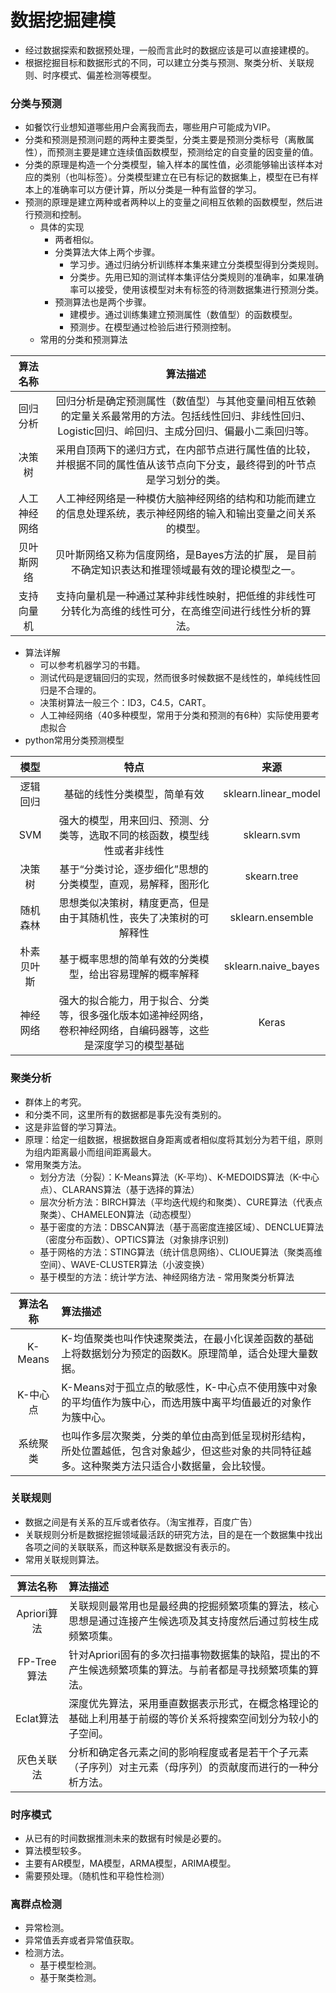 # 数据挖掘建模
   - 经过数据探索和数据预处理，一般而言此时的数据应该是可以直接建模的。
   - 根据挖掘目标和数据形式的不同，可以建立分类与预测、聚类分析、关联规则、时序模式、偏差检测等模型。
### 分类与预测
   - 如餐饮行业想知道哪些用户会离我而去，哪些用户可能成为VIP。
   - 分类和预测是预测问题的两种主要类型，分类主要是预测分类标号（离散属性），而预测主要是建立连续值函数模型，预测给定的自变量的因变量的值。
   - 分类的原理是构造一个分类模型，输入样本的属性值，必须能够输出该样本对应的类别（也叫标签）。分类模型建立在已有标记的数据集上，模型在已有样本上的准确率可以方便计算，所以分类是一种有监督的学习。
   - 预测的原理是建立两种或者两种以上的变量之间相互依赖的函数模型，然后进行预测和控制。
       - 具体的实现
           - 两者相似。
           - 分类算法大体上两个步骤。
               - 学习步。通过归纳分析训练样本集来建立分类模型得到分类规则。
               - 分类步。先用已知的测试样本集评估分类规则的准确率，如果准确率可以接受，使用该模型对未有标签的待测数据集进行预测分类。
           - 预测算法也是两个步骤。
               - 建模步。通过训练集建立预测属性（数值型）的函数模型。
               - 预测步。在模型通过检验后进行预测控制。
       - 常用的分类和预测算法
    
   | 算法名称 | 算法描述 |
   | :---: | :---: |
   | 回归分析 | 回归分析是确定预测属性（数值型）与其他变量间相互依赖的定量关系最常用的方法。包括线性回归、非线性回归、Logistic回归、岭回归、主成分回归、偏最小二乘回归等。 |
   | 决策树 | 采用自顶两下的递归方式，在内部节点进行属性值的比较，并根据不同的属性值从该节点向下分支，最终得到的叶节点是学习划分的类。 |
   | 人工神经网络 | 人工神经网络是一种模仿大脑神经网络的结构和功能而建立的信息处理系统，表示神经网络的输入和输出变量之间关系的模型。|
   | 贝叶斯网络 | 贝叶斯网络又称为信度网络，是Bayes方法的扩展， 是目前不确定知识表达和推理领域最有效的理论模型之一。 |
   | 支持向量机 | 支持向量机是一种通过某种非线性映射，把低维的非线性可分转化为高维的线性可分，在高维空间进行线性分析的算法。 |
   - 算法详解
       - 可以参考机器学习的书籍。
       - 测试代码是逻辑回归的实现，然而很多时候数据不是线性的，单纯线性回归是不合理的。
       - 决策树算法一般三个：ID3，C4.5，CART。
       - 人工神经网络（40多种模型，常用于分类和预测的有6种）实际使用要考虑拟合
   - python常用分类预测模型
        
   | 模型 | 特点 | 来源 |
   | :---: | :---: | :---: |
   | 逻辑回归 | 基础的线性分类模型，简单有效 | sklearn.linear_model |
   | SVM | 强大的模型，用来回归、预测、分类等，选取不同的核函数，模型线性或者非线性 | sklearn.svm |
   | 决策树 | 基于“分类讨论，逐步细化”思想的分类模型，直观，易解释，图形化 | skearn.tree |
   | 随机森林 | 思想类似决策树，精度更高，但是由于其随机性，丧失了决策树的可解释性 | sklearn.ensemble |
   | 朴素贝叶斯 | 基于概率思想的简单有效的分类模型，给出容易理解的概率解释 | sklearn.naive_bayes |
   | 神经网络 | 强大的拟合能力，用于拟合、分类等，很多强化版本如递神经网络，卷积神经网络，自编码器等，这些是深度学习的模型基础 | Keras |
### 聚类分析
  - 群体上的考究。
   - 和分类不同，这里所有的数据都是事先没有类别的。
   - 这是非监督的学习算法。
   - 原理：给定一组数据，根据数据自身距离或者相似度将其划分为若干组，原则为组内距离最小而组间距离最大。
   - 常用聚类方法。
      - 划分方法（分裂）：K-Means算法（K-平均）、K-MEDOIDS算法（K-中心点）、CLARANS算法（基于选择的算法）
      - 层次分析方法：BIRCH算法（平均迭代规约和聚类）、CURE算法（代表点聚类）、CHAMELEON算法（动态模型）
      - 基于密度的方法：DBSCAN算法（基于高密度连接区域）、DENCLUE算法（密度分布函数）、OPTICS算法（对象排序识别)
      - 基于网格的方法：STING算法（统计信息网络）、CLIOUE算法（聚类高维空间）、WAVE-CLUSTER算法（小波变换）
      - 基于模型的方法：统计学方法、神经网络方法
    - 常用聚类分析算法
    
   | 算法名称 | 算法描述 |
   | :---: | :--- |
   | K-Means | K-均值聚类也叫作快速聚类法，在最小化误差函数的基础上将数据划分为预定的函数K。原理简单，适合处理大量数据。 |
   | K-中心点 | K-Means对于孤立点的敏感性，K-中心点不使用簇中对象的平均值作为簇中心，而选用簇中离平均值最近的对象作为簇中心。 |
   | 系统聚类 | 也叫作多层次聚类，分类的单位由高到低呈现树形结构，所处位置越低，包含对象越少，但这些对象的共同特征越多。这种聚类方法只适合小数据量，会比较慢。 |
   
### 关联规则
   - 数据之间是有关系的互斥或者依存。（淘宝推荐，百度广告）
   - 关联规则分析是数据挖掘领域最活跃的研究方法，目的是在一个数据集中找出各项之间的关联联系，而这种联系是数据没有表示的。
   - 常用关联规则算法。
    
   | 算法名称 | 算法描述 |
   | :---: | :--- |
   | Apriori算法 | 关联规则最常用也是最经典的挖掘频繁项集的算法，核心思想是通过连接产生候选项及其支持度然后通过剪枝生成频繁项集。 |
   | FP-Tree算法 | 针对Apriori固有的多次扫描事物数据集的缺陷，提出的不产生候选频繁项集的算法。与前者都是寻找频繁项集的算法。 |
   | Eclat算法 | 深度优先算法，采用垂直数据表示形式，在概念格理论的基础上利用基于前缀的等价关系将搜索空间划分为较小的子空间。 |
   | 灰色关联法 | 分析和确定各元素之间的影响程度或者是若干个子元素（子序列）对主元素（母序列）的贡献度而进行的一种分析方法。 |
   
### 时序模式
   - 从已有的时间数据推测未来的数据有时候是必要的。
   - 算法模型较多。
   - 主要有AR模型，MA模型，ARMA模型，ARIMA模型。
   - 需要预处理。（随机性和平稳性检测）
### 离群点检测
   - 异常检测。
   - 异常值丢弃或者异常值获取。
   - 检测方法。
       - 基于模型检测。
       - 基于聚类检测。

                   
                       